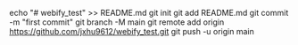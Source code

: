 echo "# webify_test" >> README.md
git init
git add README.md
git commit -m "first commit"
git branch -M main
git remote add origin https://github.com/jxhu9612/webify_test.git
git push -u origin main
